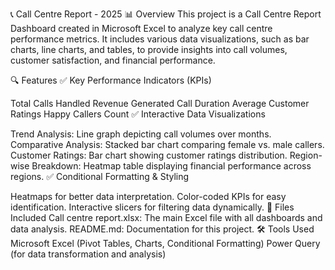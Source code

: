 📞 Call Centre Report - 2025 📊
Overview
This project is a Call Centre Report Dashboard created in Microsoft Excel to analyze key call centre performance metrics. It includes various data visualizations, such as bar charts, line charts, and tables, to provide insights into call volumes, customer satisfaction, and financial performance.

🔍 Features
✅ Key Performance Indicators (KPIs)

Total Calls Handled
Revenue Generated
Call Duration
Average Customer Ratings
Happy Callers Count
✅ Interactive Data Visualizations

Trend Analysis: Line graph depicting call volumes over months.
Comparative Analysis: Stacked bar chart comparing female vs. male callers.
Customer Ratings: Bar chart showing customer ratings distribution.
Region-wise Breakdown: Heatmap table displaying financial performance across regions.
✅ Conditional Formatting & Styling

Heatmaps for better data interpretation.
Color-coded KPIs for easy identification.
Interactive slicers for filtering data dynamically.
📁 Files Included
Call centre report.xlsx: The main Excel file with all dashboards and data analysis.
README.md: Documentation for this project.
🛠 Tools Used
Microsoft Excel (Pivot Tables, Charts, Conditional Formatting)
Power Query (for data transformation and analysis)
